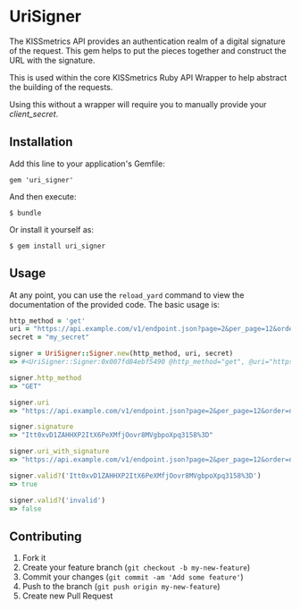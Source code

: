 # UriSigner

The KISSmetrics API provides an authentication realm of a digital
signature of the request. This gem helps to put the pieces together and
construct the URL with the signature.

This is used within the core KISSmetrics Ruby API Wrapper to help
abstract the building of the requests. 

Using this without a wrapper will require you to manually provide your
*client_secret*. 

## Installation

Add this line to your application's Gemfile:

    gem 'uri_signer'

And then execute:

    $ bundle

Or install it yourself as:

    $ gem install uri_signer

## Usage

At any point, you can use the `reload_yard` command to view the
documentation of the provided code. The basic usage is:

```ruby
http_method = 'get'
uri = "https://api.example.com/v1/endpoint.json?page=2&per_page=12&order=name:desc&select=id,name"
secret = "my_secret"

signer = UriSigner::Signer.new(http_method, uri, secret)
=> #<UriSigner::Signer:0x007fd84ebf5490 @http_method="get", @uri="https://api.example.com/v1/endpoint.json?page=2&per_page=12&order=name:desc&select=id,name", @secret="my_secret">

signer.http_method
=> "GET"

signer.uri
=> "https://api.example.com/v1/endpoint.json?page=2&per_page=12&order=name:desc&select=id,name"

signer.signature
=> "Itt0xvD1ZAHHXP2ItX6PeXMfjOovr8MVgbpoXpq3158%3D"

signer.uri_with_signature
=> "https://api.example.com/v1/endpoint.json?page=2&per_page=12&order=name:desc&select=id,name&_signature=Itt0xvD1ZAHHXP2ItX6PeXMfjOovr8MVgbpoXpq3158%3D"

signer.valid?('Itt0xvD1ZAHHXP2ItX6PeXMfjOovr8MVgbpoXpq3158%3D')
=> true

signer.valid?('invalid')
=> false
```

## Contributing

1. Fork it
2. Create your feature branch (`git checkout -b my-new-feature`)
3. Commit your changes (`git commit -am 'Add some feature'`)
4. Push to the branch (`git push origin my-new-feature`)
5. Create new Pull Request
